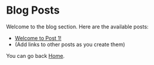 # Blog Posts

Welcome to the blog section. Here are the available posts:

*   [Welcome to Post 1!](/blog/post1)
*   (Add links to other posts as you create them)

You can go back [Home](/).